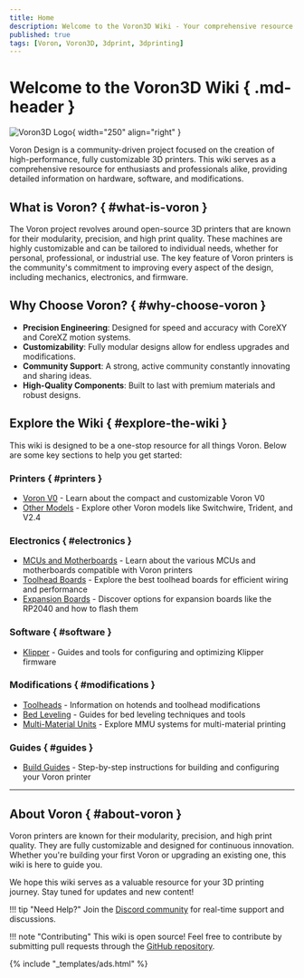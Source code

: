 ```yaml
---
title: Home
description: Welcome to the Voron3D Wiki - Your comprehensive resource for Voron 3D printers
published: true
tags: [Voron, Voron3D, 3dprint, 3dprinting]
---
```


# Welcome to the Voron3D Wiki { .md-header }

![Voron3D Logo](../assets/VoronLogo.png){ width="250" align="right" }

Voron Design is a community-driven project focused on the creation of high-performance, fully customizable 3D printers. This wiki serves as a comprehensive resource for enthusiasts and professionals alike, providing detailed information on hardware, software, and modifications.

## What is Voron? { #what-is-voron }

The Voron project revolves around open-source 3D printers that are known for their modularity, precision, and high print quality. These machines are highly customizable and can be tailored to individual needs, whether for personal, professional, or industrial use. The key feature of Voron printers is the community's commitment to improving every aspect of the design, including mechanics, electronics, and firmware.

## Why Choose Voron? { #why-choose-voron }

- **Precision Engineering**: Designed for speed and accuracy with CoreXY and CoreXZ motion systems.
- **Customizability**: Fully modular designs allow for endless upgrades and modifications.
- **Community Support**: A strong, active community constantly innovating and sharing ideas.
- **High-Quality Components**: Built to last with premium materials and robust designs.

## Explore the Wiki { #explore-the-wiki }

This wiki is designed to be a one-stop resource for all things Voron. Below are some key sections to help you get started:

### Printers { #printers }

- [Voron V0](printers/v0.md) - Learn about the compact and customizable Voron V0
- [Other Models](printers/v2-4.md) - Explore other Voron models like Switchwire, Trident, and V2.4

### Electronics { #electronics }

- [MCUs and Motherboards](electronics/mcu/mcu.md) - Learn about the various MCUs and motherboards compatible with Voron printers
- [Toolhead Boards](electronics/toolhead-boards/toolhead-boards.md) - Explore the best toolhead boards for efficient wiring and performance
- [Expansion Boards](electronics/rp2040.md) - Discover options for expansion boards like the RP2040 and how to flash them

### Software { #software }

- [Klipper](software/klipper.md) - Guides and tools for configuring and optimizing Klipper firmware

### Modifications { #modifications }

- [Toolheads](toolheads/toolhead-home.md) - Information on hotends and toolhead modifications
- [Bed Leveling](bedleveling/bed-leveling.md) - Guides for bed leveling techniques and tools
- [Multi-Material Units](MMUs/MMU-home.md) - Explore MMU systems for multi-material printing

### Guides { #guides }

- [Build Guides](guides/guides-home.md) - Step-by-step instructions for building and configuring your Voron printer

---

## About Voron { #about-voron }

Voron printers are known for their modularity, precision, and high print quality. They are fully customizable and designed for continuous innovation. Whether you're building your first Voron or upgrading an existing one, this wiki is here to guide you.

We hope this wiki serves as a valuable resource for your 3D printing journey. Stay tuned for updates and new content!

!!! tip "Need Help?"
    Join the [Discord community](https://discord.gg/voron) for real-time support and discussions.

!!! note "Contributing"
    This wiki is open source! Feel free to contribute by submitting pull requests through the [GitHub repository](https://github.com/VoronDesign/VoronUsers).

{% include "_templates/ads.html" %}

